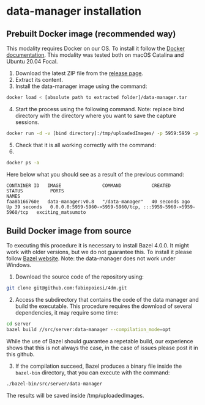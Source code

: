 # data-manager installation

## Prebuilt Docker image (recommended way)

This modality requires Docker on our OS. 
To install it follow the [Docker documentation](https://docs.docker.com/engine/install/). 
This modality was tested both on macOS Catalina and Ubuntu 20.04 Focal.

1) Download the latest ZIP file from the [release page](https://github.com/fabiopoiesi/4dm/releases).
2) Extract its content.
3) Install the data-manager image using the command:

```bash
docker load < [absolute path to extracted folder]/data-manager.tar
```

4) Start the process using the following command. Note: replace bind directory with the directory where you want to save the capture sessions.

```bash
docker run -d -v [bind directory]:/tmp/uploadedImages/ -p 5959:5959 -p 5960:5960 data-manager:v0.8
```

5) Check that it is all working correctly with the command:
6) 
```bash
docker ps -a
```

Here below what you should see as a result of the previous command:

```
CONTAINER ID   IMAGE               COMMAND           CREATED          STATUS          PORTS                                                           NAMES
faa8b166760e   data-manager:v0.8   "/data-manager"   40 seconds ago   Up 39 seconds   0.0.0.0:5959-5960->5959-5960/tcp, :::5959-5960->5959-5960/tcp   exciting_matsumoto
```

## Build Docker image from source

To executing this procedure it is necessary to install Bazel 4.0.0.
It might work with older versions, but we do not guarantee this.
To install it please follow [Bazel website](https://docs.bazel.build/versions/4.0.0/install.html). 
Note: the data-manager does not work under Windows.

1) Download the source code of the repository using:

```bash
git clone git@github.com:fabiopoiesi/4dm.git
```

2) Access the subdirectory that contains the code of the data manager and build the executable. 
This procedure requires the download of several dependencies, it may require some time:

```bash
cd server
bazel build //src/server:data-manager --compilation_mode=opt
```

While the use of Bazel should guarantee a repetable build, our experience shows that this is not always the case, in the case of issues please post it in this github.

3) If the compilation succeed, Bazel produces a binary file inside the ```bazel-bin``` directory, that you can execute with the command:

```bash
./bazel-bin/src/server/data-manager
```

The results will be saved inside /tmp/uploadedImages.
